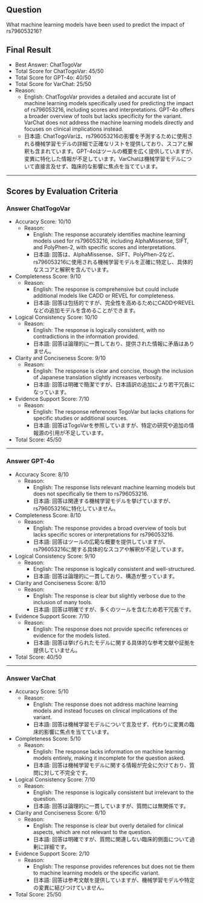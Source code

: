 ## Question

What machine learning models have been used to predict the impact of rs796053216?

## Final Result

- Best Answer: ChatTogoVar
- Total Score for ChatTogoVar: 45/50
- Total Score for GPT-4o: 40/50
- Total Score for VarChat: 25/50
- Reason:
  - English: ChatTogoVar provides a detailed and accurate list of machine learning models specifically used for predicting the impact of rs796053216, including scores and interpretations. GPT-4o offers a broader overview of tools but lacks specificity for the variant. VarChat does not address the machine learning models directly and focuses on clinical implications instead.
  - 日本語: ChatTogoVarは、rs796053216の影響を予測するために使用される機械学習モデルの詳細で正確なリストを提供しており、スコアと解釈も含まれています。GPT-4oはツールの概要を広く提供していますが、変異に特化した情報が不足しています。VarChatは機械学習モデルについて直接言及せず、臨床的な影響に焦点を当てています。

---

## Scores by Evaluation Criteria

### Answer ChatTogoVar
- Accuracy Score: 10/10
  - Reason: 
    - English: The response accurately identifies machine learning models used for rs796053216, including AlphaMissense, SIFT, and PolyPhen-2, with specific scores and interpretations.
    - 日本語: 回答は、AlphaMissense、SIFT、PolyPhen-2など、rs796053216に使用される機械学習モデルを正確に特定し、具体的なスコアと解釈を含んでいます。
- Completeness Score: 9/10
  - Reason: 
    - English: The response is comprehensive but could include additional models like CADD or REVEL for completeness.
    - 日本語: 回答は包括的ですが、完全性を高めるためにCADDやREVELなどの追加モデルを含めることができます。
- Logical Consistency Score: 10/10
  - Reason: 
    - English: The response is logically consistent, with no contradictions in the information provided.
    - 日本語: 回答は論理的に一貫しており、提供された情報に矛盾はありません。
- Clarity and Conciseness Score: 9/10
  - Reason: 
    - English: The response is clear and concise, though the inclusion of Japanese translation slightly increases verbosity.
    - 日本語: 回答は明確で簡潔ですが、日本語訳の追加により若干冗長になっています。
- Evidence Support Score: 7/10
  - Reason: 
    - English: The response references TogoVar but lacks citations for specific studies or additional sources.
    - 日本語: 回答はTogoVarを参照していますが、特定の研究や追加の情報源の引用が不足しています。
- Total Score: 45/50

---

### Answer GPT-4o
- Accuracy Score: 8/10
  - Reason: 
    - English: The response lists relevant machine learning models but does not specifically tie them to rs796053216.
    - 日本語: 回答は関連する機械学習モデルを挙げていますが、rs796053216に特化していません。
- Completeness Score: 8/10
  - Reason: 
    - English: The response provides a broad overview of tools but lacks specific scores or interpretations for rs796053216.
    - 日本語: 回答はツールの広範な概要を提供していますが、rs796053216に関する具体的なスコアや解釈が不足しています。
- Logical Consistency Score: 9/10
  - Reason: 
    - English: The response is logically consistent and well-structured.
    - 日本語: 回答は論理的に一貫しており、構造が整っています。
- Clarity and Conciseness Score: 8/10
  - Reason: 
    - English: The response is clear but slightly verbose due to the inclusion of many tools.
    - 日本語: 回答は明確ですが、多くのツールを含むため若干冗長です。
- Evidence Support Score: 7/10
  - Reason: 
    - English: The response does not provide specific references or evidence for the models listed.
    - 日本語: 回答は挙げられたモデルに関する具体的な参考文献や証拠を提供していません。
- Total Score: 40/50

---

### Answer VarChat
- Accuracy Score: 5/10
  - Reason: 
    - English: The response does not address machine learning models and instead focuses on clinical implications of the variant.
    - 日本語: 回答は機械学習モデルについて言及せず、代わりに変異の臨床的影響に焦点を当てています。
- Completeness Score: 5/10
  - Reason: 
    - English: The response lacks information on machine learning models entirely, making it incomplete for the question asked.
    - 日本語: 回答は機械学習モデルに関する情報が完全に欠けており、質問に対して不完全です。
- Logical Consistency Score: 7/10
  - Reason: 
    - English: The response is logically consistent but irrelevant to the question.
    - 日本語: 回答は論理的に一貫していますが、質問には無関係です。
- Clarity and Conciseness Score: 6/10
  - Reason: 
    - English: The response is clear but overly detailed for clinical aspects, which are not relevant to the question.
    - 日本語: 回答は明確ですが、質問に関連しない臨床的側面について過剰に詳細です。
- Evidence Support Score: 2/10
  - Reason: 
    - English: The response provides references but does not tie them to machine learning models or the specific variant.
    - 日本語: 回答は参考文献を提供していますが、機械学習モデルや特定の変異に結びつけていません。
- Total Score: 25/50